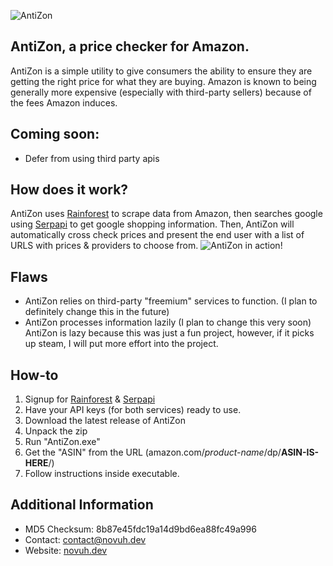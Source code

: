 ![AntiZon](https://i.imgur.com/6XwvFx8.png)
## AntiZon, a price checker for Amazon.
AntiZon is a simple utility to give consumers the ability to ensure they are getting the right price for what they are buying. Amazon is known to being generally more expensive (especially with third-party sellers) because of the fees Amazon induces.

## Coming soon:
* Defer from using third party apis

## How does it work?
AntiZon uses [Rainforest](https://rainforestapi.com) to scrape data from Amazon, then searches google using [Serpapi](https://serpapi.com) to get google shopping information. Then, AntiZon will automatically cross check prices and present the end user with a list of URLS with prices & providers to choose from.
![AntiZon in action!](https://i.imgur.com/RjcpfPs.png)

## Flaws
* AntiZon relies on third-party "freemium" services to function. (I plan to definitely change this in the future)
* AntiZon processes information lazily (I plan to change this very soon)
AntiZon is lazy because this was just a fun project, however, if it picks up steam, I will put more effort into the project.

## How-to
1. Signup for [Rainforest](https://rainforestapi.com) & [Serpapi](https://serpapi.com)
2. Have your API keys (for both services) ready to use.
3. Download the latest release of AntiZon
4. Unpack the zip
5. Run "AntiZon.exe"
6. Get the "ASIN" from the URL (amazon.com/*product-name*/dp/**ASIN-IS-HERE**/)
7. Follow instructions inside executable.

## Additional Information
* MD5 Checksum: 8b87e45fdc19a14d9bd6ea88fc49a996
* Contact: contact@novuh.dev
* Website: [novuh.dev](https://novuh.dev)

